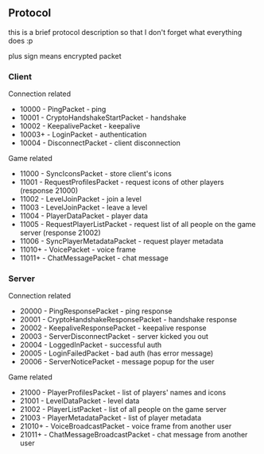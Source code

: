 ## Protocol

this is a brief protocol description so that I don't forget what everything does :p

plus sign means encrypted packet

### Client

Connection related

* 10000 - PingPacket - ping
* 10001 - CryptoHandshakeStartPacket - handshake
* 10002 - KeepalivePacket - keepalive
* 10003+ - LoginPacket - authentication
* 10004 - DisconnectPacket - client disconnection

Game related

* 11000 - SyncIconsPacket - store client's icons
* 11001 - RequestProfilesPacket - request icons of other players (response 21000)
* 11002 - LevelJoinPacket - join a level
* 11003 - LevelJoinPacket - leave a level
* 11004 - PlayerDataPacket - player data
* 11005 - RequestPlayerListPacket - request list of all people on the game server (response 21002)
* 11006 - SyncPlayerMetadataPacket - request player metadata
* 11010+ - VoicePacket - voice frame
* 11011+ - ChatMessagePacket - chat message


### Server

Connection related

* 20000 - PingResponsePacket - ping response
* 20001 - CryptoHandshakeResponsePacket - handshake response
* 20002 - KeepaliveResponsePacket - keepalive response
* 20003 - ServerDisconnectPacket - server kicked you out
* 20004 - LoggedInPacket - successful auth
* 20005 - LoginFailedPacket - bad auth (has error message)
* 20006 - ServerNoticePacket - message popup for the user

Game related

* 21000 - PlayerProfilesPacket - list of players' names and icons
* 21001 - LevelDataPacket - level data
* 21002 - PlayerListPacket - list of all people on the game server
* 21003 - PlayerMetadataPacket - list of player metadata
* 21010+ - VoiceBroadcastPacket - voice frame from another user
* 21011+ - ChatMessageBroadcastPacket - chat message from another user